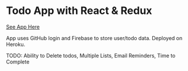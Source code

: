 # Todo App with React & Redux

[See App Here](http://secure-shelf-15256.herokuapp.com/)

App uses GitHub login and Firebase to store user/todo data.
Deployed on Heroku.

TODO: Ability to Delete todos, Multiple Lists, Email Reminders, Time to Complete